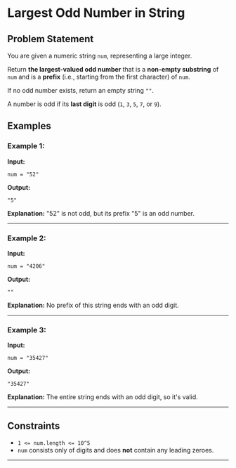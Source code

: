 # Largest Odd Number in String

## Problem Statement

You are given a numeric string `num`, representing a large integer.

Return **the largest-valued odd number** that is a **non-empty substring** of `num` and is a **prefix** (i.e., starting from the first character) of `num`.

If no odd number exists, return an empty string `""`.

A number is odd if its **last digit** is odd (`1`, `3`, `5`, `7`, or `9`).

## Examples

### Example 1:

**Input:**

```
num = "52"
```

**Output:**

```
"5"
```

**Explanation:**
"52" is not odd, but its prefix "5" is an odd number.

---

### Example 2:

**Input:**

```
num = "4206"
```

**Output:**

```
""
```

**Explanation:**
No prefix of this string ends with an odd digit.

---

### Example 3:

**Input:**

```
num = "35427"
```

**Output:**

```
"35427"
```

**Explanation:**
The entire string ends with an odd digit, so it's valid.

---

## Constraints

* `1 <= num.length <= 10^5`
* `num` consists only of digits and does **not** contain any leading zeroes.

---
